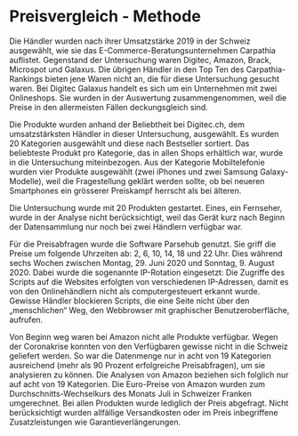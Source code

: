 # Preisvergleich - Methode

Die Händler wurden nach ihrer Umsatzstärke 2019 in der Schweiz ausgewählt, wie sie das E-Commerce-Beratungsunternehmen Carpathia auflistet. Gegenstand der Untersuchung waren Digitec, Amazon, Brack, Microspot und Galaxus. Die übrigen Händler in den Top Ten des Carpathia-Rankings bieten jene Waren nicht an, die für diese Untersuchung gesucht waren. Bei Digitec Galaxus handelt es sich um ein Unternehmen mit zwei Onlineshops. Sie wurden in der Auswertung zusammengenommen, weil die Preise in den allermeisten Fällen deckungsgleich sind.

Die Produkte wurden anhand der Beliebtheit bei Digitec.ch, dem umsatzstärksten Händler in dieser Untersuchung, ausgewählt. Es wurden 20 Kategorien ausgewählt und diese nach Bestseller sortiert. Das beliebteste Produkt pro Kategorie, das in allen Shops erhältlich war, wurde in die Untersuchung miteinbezogen. Aus der Kategorie Mobiltelefonie wurden vier Produkte ausgewählt (zwei iPhones und zwei Samsung Galaxy-Modelle), weil die Fragestellung geklärt werden sollte, ob bei neueren Smartphones ein grösserer Preiskampf herrscht als bei älteren.

Die Untersuchung wurde mit 20 Produkten gestartet. Eines, ein Fernseher, wurde in der Analyse nicht berücksichtigt, weil das Gerät kurz nach Beginn der Datensammlung nur noch bei zwei Händlern verfügbar war.

Für die Preisabfragen wurde die Software Parsehub genutzt. Sie griff die Preise um folgende Uhrzeiten ab: 2, 6, 10, 14, 18 und 22 Uhr. Dies während sechs Wochen zwischen Montag, 29. Juni 2020 und Sonntag, 9. August 2020. Dabei wurde die sogenannte IP-Rotation eingesetzt: Die Zugriffe des Scripts auf die Websites erfolgten von verschiedenen IP-Adressen, damit es von den Onlinehändlern nicht als computergesteuert erkannt wurde. Gewisse Händler blockieren Scripts, die eine Seite nicht über den „menschlichen“ Weg, den Webbrowser mit graphischer Benutzeroberfläche, aufrufen.

Von Beginn weg waren bei Amazon nicht alle Produkte verfügbar. Wegen der Coronakrise konnten von den Verfügbaren gewisse nicht in die Schweiz geliefert werden. So war die Datenmenge nur in acht von 19 Kategorien ausreichend (mehr als 90 Prozent erfolgreiche Preisabfragen), um sie analysieren zu können. Die Analysen von Amazon beziehen sich folglich nur auf acht von 19 Kategorien. Die Euro-Preise von Amazon wurden zum Durchschnitts-Wechselkurs des Monats Juli in Schweizer Franken umgerechnet.
Bei allen Produkten wurde lediglich der Preis abgefragt. Nicht berücksichtigt wurden allfällige Versandkosten oder im Preis inbegriffene Zusatzleistungen wie Garantieverlängerungen.
